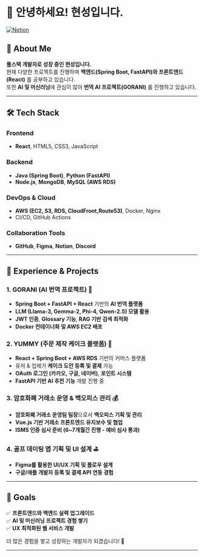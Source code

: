 # 👋 안녕하세요! 현성입니다.

[![Notion](https://img.shields.io/badge/Notion-000000?style=for-the-badge&logo=notion&logoColor=white)](https://butternut-option-ad9.notion.site/Dev-5e7fd45590ea495f8826d24099ecc206)

## 🚀 About Me
**풀스택 개발자로 성장 중인 현성입니다.**  
현재 다양한 프로젝트를 진행하며 **백엔드(Spring Boot, FastAPI)와 프론트엔드(React)** 를 공부하고 있습니다.  
또한 **AI 및 머신러닝**에 관심이 많아 **번역 AI 프로젝트(GORANI)** 를 진행하고 있습니다.  

---

## 🛠 Tech Stack
### **Frontend**
- **React**, HTML5, CSS3, JavaScript

### **Backend**
- **Java (Spring Boot)**, **Python (FastAPI)**
- **Node.js**, **MongoDB**, **MySQL (AWS RDS)**

### **DevOps & Cloud**
- **AWS (EC2, S3, RDS, CloudFront,Route53)**, Docker, Nginx
- CI/CD, GitHub Actions

### **Collaboration Tools**
- **GitHub**, **Figma**, **Notion**, **Discord**

---

## 📌 Experience & Projects
### **1. GORANI (AI 번역 프로젝트)** 🦙
- **Spring Boot + FastAPI + React** 기반의 **AI 번역 플랫폼**
- **LLM (Llama-3, Gemma-2, Phi-4, Qwen-2.5) 모델 활용**
- **JWT 인증**, **Glossary 기능**, **RAG 기반 검색 최적화**
- **Docker 컨테이너화 및 AWS EC2 배포**

### **2. YUMMY (주문 제작 케이크 플랫폼)** 🎂
- **React + Spring Boot + AWS RDS** 기반의 커머스 플랫폼
- 유저 & 업체가 **케이크 도안 등록 및 결제** 가능
- **OAuth 로그인 (카카오, 구글, 네이버)**, **포인트 시스템**
- **FastAPI 기반 AI 추천 기능** 개발 진행 중

### **3. 암호화폐 거래소 운영 & 백오피스 관리** 💰
- **암호화폐 거래소 운영팀 팀장**으로서 **백오피스 기획 및 관리**
- **Vue.js 기반 거래소 프론트엔드 유지보수 및 협업**
- **ISMS 인증 심사 준비 (6~7개월간 진행 - 예비 심사 통과)**

### **4. 골프 데이팅 앱 기획 및 UI 설계** ⛳
- **Figma를 활용한 UI/UX 기획 및 플로우 설계**
- **구글/애플 개발자 등록 및 결제 API 연동 경험**

---

## 🎯 Goals
✅ **프론트엔드와 백엔드 실력 업그레이드**  
✅ **AI 및 머신러닝 프로젝트 경험 쌓기**  
✅ **UX 최적화된 웹 서비스 개발**  

더 많은 경험을 쌓고 성장하는 개발자가 되겠습니다! 🚀  

---
